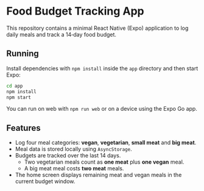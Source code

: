 # Food Budget Tracking App

This repository contains a minimal React Native (Expo) application to log daily meals and track a 14‑day food budget.

## Running

Install dependencies with `npm install` inside the `app` directory and then start Expo:

```bash
cd app
npm install
npm start
```

You can run on web with `npm run web` or on a device using the Expo Go app.

## Features

* Log four meal categories: **vegan**, **vegetarian**, **small meat** and **big meat**.
* Meal data is stored locally using `AsyncStorage`.
* Budgets are tracked over the last 14 days.
  * Two vegetarian meals count as **one meat** plus **one vegan** meal.
  * A big meat meal costs **two meat** meals.
* The home screen displays remaining meat and vegan meals in the current budget window.
